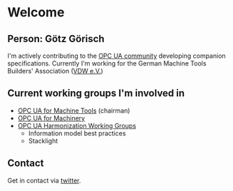 # Welcome

## Person: Götz Görisch

I'm actively contributing to the [OPC UA community](https://opcfoundation.org/ "OPC Foundation") developing companion specifications.
Currently I'm working for the German Machine Tools Builders' Association ([VDW e.V.](https://vdw.de)) 

## Current working groups I'm involved in

- [OPC UA for Machine Tools](https://opcfoundation.org/markets-collaboration/umati/) (chairman)
- [OPC UA for Machinery](https://opcua.vdma.org/viewer/-/v2article/render/47154710)
- [OPC UA Harmonization Working Groups](https://sites.google.com/opcfoundation.online/opc-harmonization/home)
  - Information model best practices
  - Stacklight

## Contact

Get in contact via [twitter](https://twitter.com/goetzgoerisch).
